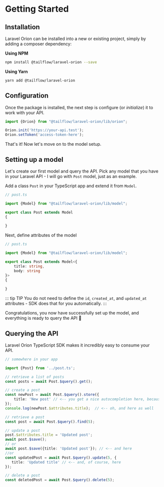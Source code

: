 # Getting Started

## Installation

Laravel Orion can be installed into a new or existing project, simply by adding a composer dependency:

**Using NPM**
```bash
npm install @tailflow/laravel-orion --save
```

**Using Yarn**
```bash
yarn add @tailflow/laravel-orion
```

## Configuration

Once the package is installed, the next step is configure (or *initialize*) it to work with your API.

```typescript
import {Orion} from "@tailflow/laravel-orion/lib/orion";

Orion.init('https://your-api.test');
Orion.setToken('access-token-here');
```
That's it! Now let's move on to the model setup.

## Setting up a model

Let's create our first model and query the API. Pick any model that you have in your Laravel API - I will go with `Post` model, just as an example.

Add a class `Post` in your TypeScript app and extend it from `Model`.

```typescript
// post.ts

import {Model} from "@tailflow/laravel-orion/lib/model";

export class Post extends Model
{
    
}
```

Next, define attributes of the model

```typescript
// post.ts

import {Model} from "@tailflow/laravel-orion/lib/model";

export class Post extends Model<{
    title: string,
    body: string
}>
{
    
}
```

::: tip TIP
You do not need to define the `id`, `created_at`, and `updated_at` attributes - SDK does that for you automatically.
:::

Congratulations, you now have successfully set up the model, and everything is ready to query the API 🎉

## Querying the API

Laravel Orion TypeScript SDK makes it incredibly easy to consume your API.

```typescript
// somewhere in your app

import {Post} from '../post.ts';

// retrieve a list of posts
const posts = await Post.$query().get(); 

// create a post
const newPost = await Post.$query().store({
    title: 'New post' // <-- you get a nice autocompletion here, because the attributes are typed 
});
console.log(newPost.$attributes.title);  // <-- oh, and here as well

// retrieve a post
const post = await Post.$query().find(5);

// update a post
post.$attributes.title = 'Updated post';
await post.$save();
// or
await post.$save({title: 'Updated post'}); // <-- and here
//or
const updatedPost = await Post.$query().update(5, {
   title: 'Updated title' // <-- and, of course, here
});

// delete a post
const deletedPost = await Post.$query().delete(5);
```